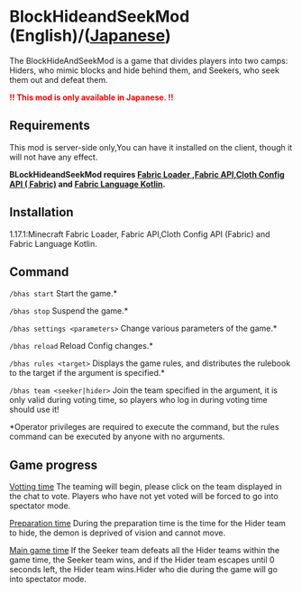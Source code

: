 # BlockHideandSeekMod (English)/([Japanese](README.md))

The BlockHideAndSeekMod is a game that divides players into two camps: Hiders, who mimic blocks and hide behind them,
and Seekers, who seek them out and defeat them.

<span style="color: red; ">**!! This mod is only available in Japanese. !!**</span>

## Requirements

This mod is server-side only,You can have it installed on the client, though it will not have any effect.

**BLockHideandSeekMod
requires [Fabric Loader ](https://www.curseforge.com/linkout?remoteUrl=https%3a%2f%2ffabricmc.net%2fuse%2f),[Fabric
API](https://www.curseforge.com/minecraft/mc-mods/fabric-api),[Cloth Config API (
Fabric)](https://www.curseforge.com/minecraft/mc-mods/cloth-config)
and [Fabric Language Kotlin](https://www.curseforge.com/minecraft/mc-mods/fabric-language-kotlin).**

## Installation

1.17.1:Minecraft Fabric Loader, Fabric API,Cloth Config API (Fabric) and Fabric Language Kotlin.

## Command

`/bhas start` Start the game.*

`/bhas stop` Suspend the game.*

`/bhas settings <parameters>`  Change various parameters of the game.*

`/bhas reload` Reload Config changes.*

`/bhas rules <target>`  Displays the game rules, and distributes the rulebook to the target if the argument is
specified.*

`/bhas team <seeker|hider>`  Join the team specified in the argument, it is only valid during voting time, so players
who log in during voting time should use it!

*Operator privileges are required to execute the command, but the rules command can be executed by anyone with no
arguments.

## Game progress

<u>Votting time</u> The teaming will begin, please click on the team displayed in the chat to vote. Players who have not
yet voted will be forced to go into spectator mode.

<u>Preparation time</u> During the preparation time is the time for the Hider team to hide, the demon is deprived of
vision and cannot move.

<u>Main game time</u> If the Seeker team defeats all the Hider teams within the game time, the Seeker team wins, and if
the Hider team escapes until 0 seconds left, the Hider team wins.Hider who die during the game will go into spectator
mode.

